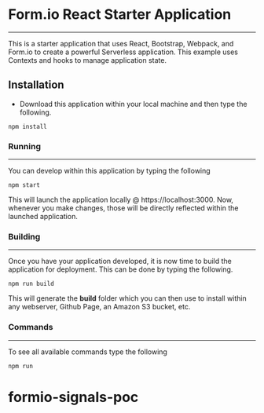 # Form.io React Starter Application

---

This is a starter application that uses React, Bootstrap, Webpack, and Form.io to create a powerful Serverless application.
This example uses Contexts and hooks to manage application state.

## Installation

- Download this application within your local machine and then type the following.

```
npm install
```

### Running

---

You can develop within this application by typing the following

```
npm start
```

This will launch the application locally @ https://localhost:3000. Now, whenever you make changes, those will be directly reflected within the launched application.

### Building

---

Once you have your application developed, it is now time to build the application for deployment. This can be done by typing the following.

```
npm run build
```

This will generate the **build** folder which you can then use to install within any webserver, Github Page, an Amazon S3 bucket, etc.

### Commands

---

To see all available commands type the following

```
npm run
```
# formio-signals-poc
